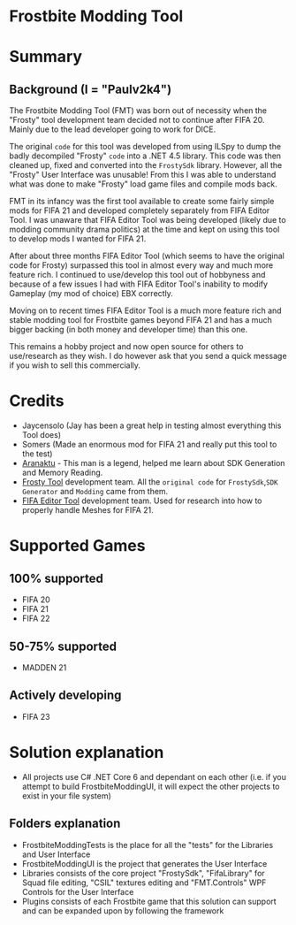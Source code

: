 # Frostbite Modding Tool

# Summary

## Background (I = "Paulv2k4")
The Frostbite Modding Tool (FMT) was born out of necessity when the "Frosty" tool development team decided not to continue after FIFA 20. Mainly due to the lead developer going to work for DICE.

The original `code` for this tool was developed from using ILSpy to dump the badly decompiled "Frosty" `code` into a .NET 4.5 library. 
This code was then cleaned up, fixed and converted into the `FrostySdk` library. However, all the "Frosty" User Interface was unusable!
From this I was able to understand what was done to make "Frosty" load game files and compile mods back.

FMT in its infancy was the first tool available to create some fairly simple mods for FIFA 21 and developed completely separately from FIFA Editor Tool. 
I was unaware that FIFA Editor Tool was being developed (likely due to modding community drama politics) at the time and kept on using this tool to develop mods I wanted for FIFA 21. 

After about three months FIFA Editor Tool (which seems to have the original code for Frosty) surpassed this tool in almost every way and much more feature rich. 
I continued to use/develop this tool out of hobbyness and because of a few issues I had with FIFA Editor Tool's inability to modify Gameplay (my mod of choice) EBX correctly. 

Moving on to recent times FIFA Editor Tool is a much more feature rich and stable modding tool for Frostbite games beyond FIFA 21 and has a much bigger backing (in both money and developer time) than this one. 

This remains a hobby project and now open source for others to use/research as they wish. I do however ask that you send a quick message if you wish to sell this commercially.

# Credits
- Jaycensolo (Jay has been a great help in testing almost everything this Tool does)
- Somers (Made an enormous mod for FIFA 21 and really put this tool to the test)
- [Aranaktu](https://github.com/xAranaktu) - This man is a legend, helped me learn about SDK Generation and Memory Reading.
- [Frosty Tool](https://frostytoolsuite.com/) development team. All the `original code` for `FrostySdk`,`SDK Generator` and `Modding` came from them.
- [FIFA Editor Tool](https://www.fifaeditortool.com/) development team. Used for research into how to properly handle Meshes for FIFA 21. 

# Supported Games
## 100% supported
- FIFA 20
- FIFA 21
- FIFA 22

## 50-75% supported
- MADDEN 21

## Actively developing
- FIFA 23

# Solution explanation
- All projects use C# .NET Core 6 and dependant on each other (i.e. if you attempt to build FrostbiteModdingUI, it will expect the other projects to exist in your file system)

## Folders explanation
- FrostbiteModdingTests is the place for all the "tests" for the Libraries and User Interface
- FrostbiteModdingUI is the project that generates the User Interface
- Libraries consists of the core project "FrostySdk", "FifaLibrary" for Squad file editing, "CSIL" textures editing and "FMT.Controls" WPF Controls for the User Interface
- Plugins consists of each Frostbite game that this solution can support and can be expanded upon by following the framework
